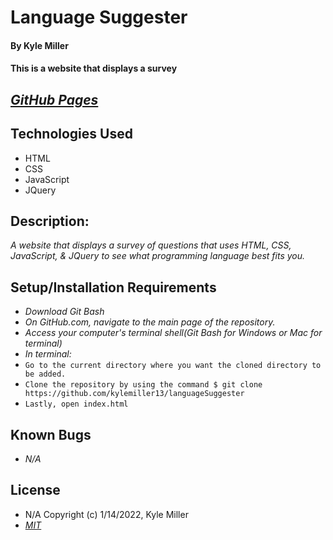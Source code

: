 # Language Suggester

#### By Kyle Miller

#### This is a website that displays a survey 

## _[GitHub Pages](https://kylemiller13.github.io/Portfolio/)_

## Technologies Used

- HTML
- CSS
- JavaScript
- JQuery

## Description:

_A website that displays a survey of questions that uses HTML, CSS, JavaScript, & JQuery to see what programming language best fits you._

## Setup/Installation Requirements

- _Download Git Bash_
- _On GitHub.com, navigate to the main page of the repository._
- _Access your computer's terminal shell(Git Bash for Windows or Mac for terminal)_
- _In terminal:_
- `Go to the current directory where you want the cloned directory to be added.`
- `Clone the repository by using the command $ git clone https://github.com/kylemiller13/languageSuggester`
- `Lastly, open index.html`

## Known Bugs

- _N/A_

## License

- N/A Copyright (c) 1/14/2022, Kyle Miller
- _[MIT](https://opensource.org/licenses/MIT)_